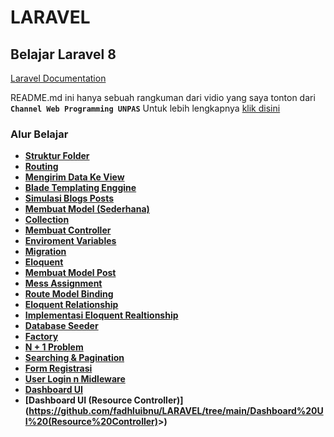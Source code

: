 # LARAVEL

## Belajar Laravel 8

[Laravel Documentation](https://laravel.com/docs/8.x)

README.md ini hanya sebuah rangkuman dari vidio yang saya tonton dari **`Channel Web Programming UNPAS`**
Untuk lebih lengkapnya [klik disini](https://www.youtube.com/playlist?list=PLFIM0718LjIWiihbBIq-SWPU6b6x21Q_2)

### Alur Belajar

- **[Struktur Folder](https://github.com/fadhluibnu/LARAVEL/tree/main/Struktur%20Folder)**
- **[Routing](https://github.com/fadhluibnu/LARAVEL/tree/main/Routing)**
- **[Mengirim Data Ke View](https://github.com/fadhluibnu/LARAVEL/tree/main/Mengirim%20Data%20Ke%20View)**
- **[Blade Templating Enggine](https://github.com/fadhluibnu/LARAVEL/tree/main/Blade%20Tempalting%20Engine)**
- **[Simulasi Blogs Posts](https://github.com/fadhluibnu/LARAVEL/tree/main/Simulasi%20Blogs%20Posts)**
- **[Membuat Model (Sederhana)](<https://github.com/fadhluibnu/LARAVEL/tree/main/Membuat%20Model%20(Sederhana)>)**
- **[Collection](https://github.com/fadhluibnu/LARAVEL/tree/main/Collection)**
- **[Membuat Controller](https://github.com/fadhluibnu/LARAVEL/tree/main/Membuat%20Controller)**
- **[Enviroment Variables](https://github.com/fadhluibnu/LARAVEL/tree/main/Enviroment%20Variables)**
- **[Migration](https://github.com/fadhluibnu/LARAVEL/tree/main/Migration)**
- **[Eloquent](https://github.com/fadhluibnu/LARAVEL/tree/main/Eloquent)**
- **[Membuat Model Post](https://github.com/fadhluibnu/LARAVEL/tree/main/Membuat%20Model%20Post)**
- **[Mess Assignment](https://github.com/fadhluibnu/LARAVEL/tree/main/Mess%20Assignment)**
- **[Route Model Binding](https://github.com/fadhluibnu/LARAVEL/tree/main/Route%20Model%20Binding)**
- **[Eloquent Relationship](https://github.com/fadhluibnu/LARAVEL/tree/main/Eloquent%20Relationship)**
- **[Implementasi Eloquent Realtionship](https://github.com/fadhluibnu/LARAVEL/tree/main/Implementasi%20Eloquent%20Realtionship)**
- **[Database Seeder](https://github.com/fadhluibnu/LARAVEL/tree/main/Database%20Seeder)**
- **[Factory](https://github.com/fadhluibnu/LARAVEL/tree/main/Factory)**
- **[N + 1 Problem](https://github.com/fadhluibnu/LARAVEL/tree/main/N%20+%201%20Problem)**
- **[Searching & Pagination](https://github.com/fadhluibnu/LARAVEL/tree/main/Searching%20&%20Pagination)**
- **[Form Registrasi](https://github.com/fadhluibnu/LARAVEL/tree/main/Form%20Registrasi)**
- **[User Login n Midleware](https://github.com/fadhluibnu/LARAVEL/tree/main/User%20Login%20n%20Midleware)**
- **[Dashboard UI](https://github.com/fadhluibnu/LARAVEL/tree/main/Dashboard%20UI)**
- **[Dashboard UI (Resource Controller)](<https://github.com/fadhluibnu/LARAVEL/tree/main/Dashboard%20UI%20(Resource%20Controller)>>)**
